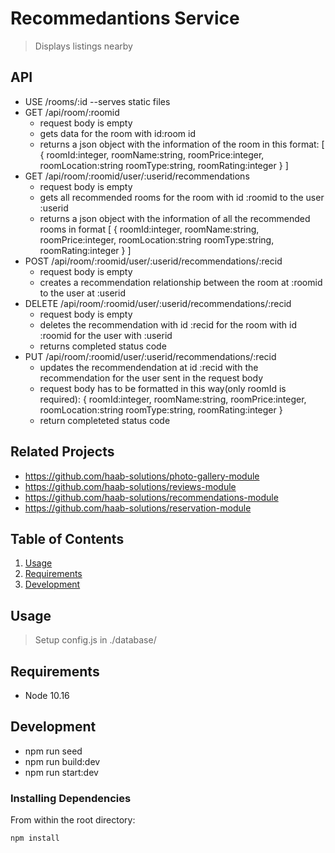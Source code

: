 # Recommedantions Service

> Displays listings nearby

## API
  - USE /rooms/:id --serves static files
  - GET /api/room/:roomid
    - request body is empty
    - gets data for the room with id:room id
    - returns a json object with the information of the room in this format:
    [
      {
        roomId:integer,
        roomName:string,
        roomPrice:integer,
        roomLocation:string
        roomType:string,
        roomRating:integer
      }
    ]
  - GET /api/room/:roomid/user/:userid/recommendations
    - request body is empty
    - gets all recommended rooms for the room with id :roomid to the user :userid
    - returns a json object with the information of all the recommended rooms in format 
    [
      {
        roomId:integer,
        roomName:string,
        roomPrice:integer,
        roomLocation:string
        roomType:string,
        roomRating:integer
      }
    ]
  - POST /api/room/:roomid/user/:userid/recommendations/:recid
    - request body is empty
    - creates a recommendation relationship between the room at :roomid to the user at :userid
  - DELETE /api/room/:roomid/user/:userid/recommendations/:recid
    - request body is empty
    - deletes the recommendation with id :recid for the room with id :roomid for the user with :userid
    - returns completed status code
  - PUT /api/room/:roomid/user/:userid/recommendations/:recid 
    - updates the recommendendation at id :recid with the recommendation for the user sent in the request body
    - request body has to be formatted in this way(only roomId is required):
      {
        roomId:integer,
        roomName:string,
        roomPrice:integer,
        roomLocation:string
        roomType:string,
        roomRating:integer 
      }
    - return completeted status code

## Related Projects

  - https://github.com/haab-solutions/photo-gallery-module
  - https://github.com/haab-solutions/reviews-module
  - https://github.com/haab-solutions/recommendations-module
  - https://github.com/haab-solutions/reservation-module

## Table of Contents

1. [Usage](#Usage)
1. [Requirements](#requirements)
1. [Development](#development)

## Usage

> Setup config.js in ./database/

## Requirements

- Node 10.16

## Development

- npm run seed
- npm run build:dev
- npm run start:dev

### Installing Dependencies

From within the root directory:

```sh
npm install
```

